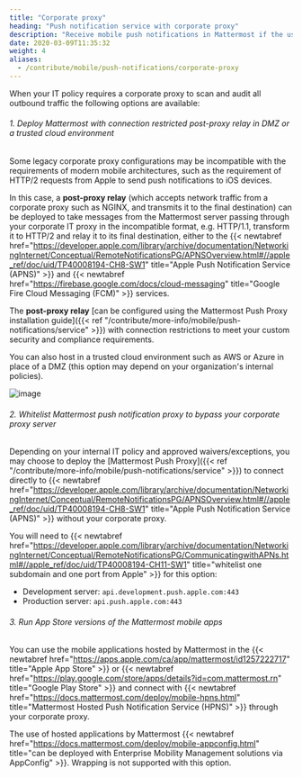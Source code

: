```yaml
---
title: "Corporate proxy"
heading: "Push notification service with corporate proxy"
description: "Receive mobile push notifications in Mattermost if the use of a corporate proxy server is required by your IT policy."
date: 2020-03-09T11:35:32
weight: 4
aliases:
  - /contribute/mobile/push-notifications/corporate-proxy
---
```


When your IT policy requires a corporate proxy to scan and audit all outbound traffic the following options are available:

###### 1. Deploy Mattermost with connection restricted post-proxy relay in DMZ or a trusted cloud environment

Some legacy corporate proxy configurations may be incompatible with the requirements of modern mobile architectures, such as the requirement of HTTP/2 requests from Apple to send push notifications to iOS devices.

In this case, a **post-proxy relay** (which accepts network traffic from a corporate proxy such as NGINX, and transmits it to the final destination) can be deployed to take messages from the Mattermost server passing through your corporate IT proxy in the incompatible format, e.g. HTTP/1.1, transform it to HTTP/2 and relay it to its final destination, either to the {{< newtabref href="https://developer.apple.com/library/archive/documentation/NetworkingInternet/Conceptual/RemoteNotificationsPG/APNSOverview.html#//apple_ref/doc/uid/TP40008194-CH8-SW1" title="Apple Push Notification Service (APNS)" >}} and {{< newtabref href="https://firebase.google.com/docs/cloud-messaging" title="Google Fire Cloud Messaging (FCM)" >}} services.

The **post-proxy relay** [can be configured using the Mattermost Push Proxy installation guide]({{< ref "/contribute/more-info/mobile/push-notifications/service" >}}) with connection restrictions to meet your custom security and compliance requirements.

You can also host in a trusted cloud environment such as AWS or Azure in place of a DMZ (this option may depend on your organization's internal policies).

![image](/img/mobile/post-proxy-relay.png)

###### 2. Whitelist Mattermost push notification proxy to bypass your corporate proxy server

Depending on your internal IT policy and approved waivers/exceptions, you may choose to deploy the [Mattermost Push Proxy]({{< ref "/contribute/more-info/mobile/push-notifications/service" >}}) to connect directly to {{< newtabref href="https://developer.apple.com/library/archive/documentation/NetworkingInternet/Conceptual/RemoteNotificationsPG/APNSOverview.html#//apple_ref/doc/uid/TP40008194-CH8-SW1" title="Apple Push Notification Service (APNS)" >}} without your corporate proxy.

You will need to {{< newtabref href="https://developer.apple.com/library/archive/documentation/NetworkingInternet/Conceptual/RemoteNotificationsPG/CommunicatingwithAPNs.html#//apple_ref/doc/uid/TP40008194-CH11-SW1" title="whitelist one subdomain and one port from Apple" >}} for this option:

 - Development server: `api.development.push.apple.com:443`
 - Production server: `api.push.apple.com:443`

###### 3. Run App Store versions of the Mattermost mobile apps

You can use the mobile applications hosted by Mattermost in the {{< newtabref href="https://apps.apple.com/ca/app/mattermost/id1257222717" title="Apple App Store" >}} or {{< newtabref href="https://play.google.com/store/apps/details?id=com.mattermost.rn" title="Google Play Store" >}} and connect with {{< newtabref href="https://docs.mattermost.com/deploy/mobile-hpns.html" title="Mattermost Hosted Push Notification Service (HPNS)" >}} through your corporate proxy.

The use of hosted applications by Mattermost {{< newtabref href="https://docs.mattermost.com/deploy/mobile-appconfig.html" title="can be deployed with Enterprise Mobility Management solutions via AppConfig" >}}. Wrapping is not supported with this option.
